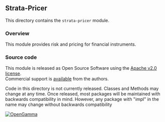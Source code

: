 Strata-Pricer
-------------
This directory contains the `strata-pricer` module.

### Overview

This module provides risk and pricing for financial instruments.


### Source code

This module is released as Open Source Software using the
[Apache v2.0 license](http://www.apache.org/licenses/LICENSE-2.0.html).  
Commercial support is [available](http://www.opengamma.com/) from the authors.

Code in this directory is not currently released.
Classes and Methods may change at any time.
Once released, most packages will be maintained with backwards compatibility in mind.
However, any package with "impl" in the name may change without backwards compatibility

[![OpenGamma](http://developers.opengamma.com/res/display/default/chrome/masthead_logo.png "OpenGamma")](http://www.opengamma.com)
